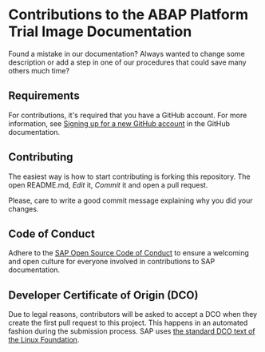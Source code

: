 # Contributions to the ABAP Platform Trial Image Documentation

Found a mistake in our documentation? Always wanted to change some description
or add a step in one of our procedures that could save many others much time?

## Requirements

For contributions, it's required that you have a GitHub account. For more
information, see [Signing up for a new GitHub
account](https://docs.github.com/en/github/getting-started-with-github/signing-up-for-a-new-github-account)
in the GitHub documentation.

## Contributing

The easiest way is how to start contributing is forking this repository.
The open  README.md, _Edit_ it, _Commit_ it and open a pull request.

Please, care to write a good commit message explaining why you did your changes.

## Code of Conduct

Adhere to the [SAP Open Source Code of Conduct](https://github.com/SAP-docs/.github/blob/main/CODE_OF_CONDUCT.md) to ensure a welcoming and open culture for everyone involved in contributions to SAP documentation.

## Developer Certificate of Origin (DCO)

Due to legal reasons, contributors will be asked to accept a DCO when they create the first pull request to this project. This happens in an automated fashion during the submission process. SAP uses [the standard DCO text of the Linux Foundation](https://developercertificate.org/).
